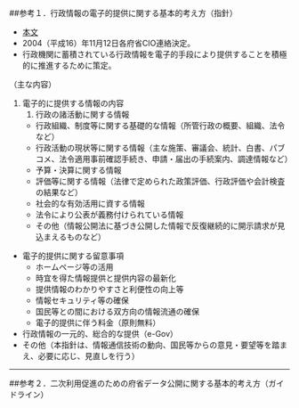 ##参考１．行政情報の電子的提供に関する基本的考え方（指針）  
* [本文](http://www.e-gov.go.jp/doc/pdf/20041112doc1.pdf "本文")  
* 2004（平成16）年11月12日各府省CIO連絡決定。  
* 行政機関に蓄積されている行政情報を電子的手段により提供することを積極的に推進するために策定。  

（主な内容）  
1. 電子的に提供する情報の内容  
   1) 行政の諸活動に関する情報  
     * 行政組織、制度等に関する基礎的な情報（所管行政の概要、組織、法令など）
     * 行政活動の現状等に関する情報（主な施策、審議会、統計、白書、パブコメ、法令適用事前確認手続き、申請・届出の手続案内、調達情報など）  
     * 予算・決算に関する情報
     * 評価等に関する情報（法律で定められた政策評価、行政評価や会計検査の結果など）  
   + 社会的な有効活用に資する情報  
   + 法令により公表が義務付けられている情報  
   + その他（情報公開法に基づき公開した情報で反復継続的に開示請求が見込まえるものなど）  
- 電子的提供に関する留意事項  
   + ホームページ等の活用  
   + 時宜を得た情報提供と提供内容の最新化  
   + 提供情報のわかりやすさと利便性の向上等  
   + 情報セキュリティ等の確保  
   + 国民等との間における双方向の情報流通の確保  
   + 電子的提供に伴う料金（原則無料）  
- 行政情報の一元的、総合的な提供（e-Gov）  
- その他（本指針は、情報通信技術の動向、国民等からの意見・要望等を踏まえ、必要に応じ、見直しを行う）  

---

##参考２．二次利用促進のための府省データ公開に関する基本的考え方（ガイドライン）
